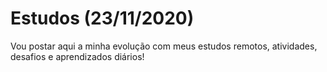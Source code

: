 # Estudos (23/11/2020)

Vou postar aqui a minha evolução com meus estudos remotos, atividades, desafios e aprendizados diários!
